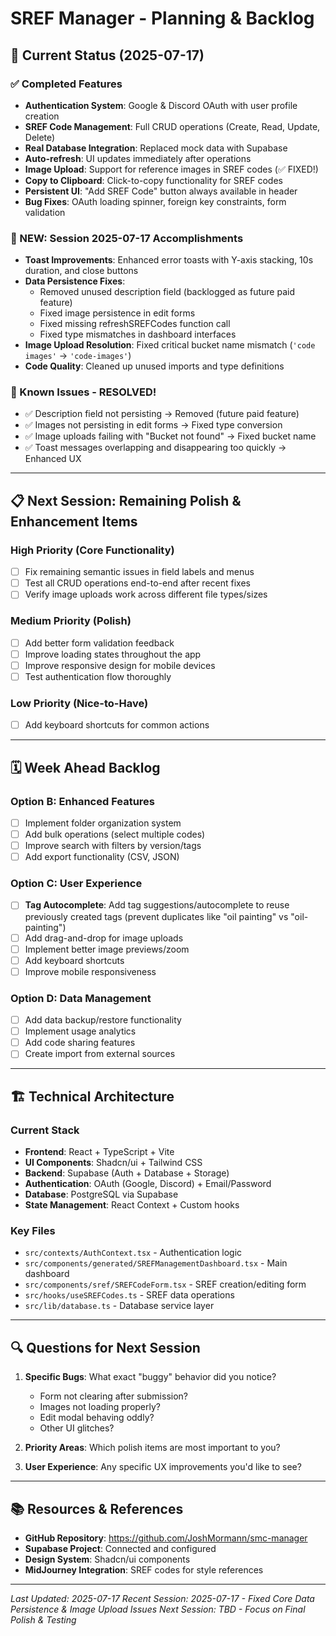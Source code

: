 # SREF Manager - Planning & Backlog

## 🎉 Current Status (2025-07-17)

### ✅ Completed Features
- **Authentication System**: Google & Discord OAuth with user profile creation
- **SREF Code Management**: Full CRUD operations (Create, Read, Update, Delete)
- **Real Database Integration**: Replaced mock data with Supabase
- **Auto-refresh**: UI updates immediately after operations
- **Image Upload**: Support for reference images in SREF codes (✅ FIXED!)
- **Copy to Clipboard**: Click-to-copy functionality for SREF codes
- **Persistent UI**: "Add SREF Code" button always available in header
- **Bug Fixes**: OAuth loading spinner, foreign key constraints, form validation

### 🎉 NEW: Session 2025-07-17 Accomplishments
- **Toast Improvements**: Enhanced error toasts with Y-axis stacking, 10s duration, and close buttons
- **Data Persistence Fixes**: 
  - Removed unused description field (backlogged as future paid feature)
  - Fixed image persistence in edit forms
  - Fixed missing refreshSREFCodes function call
  - Fixed type mismatches in dashboard interfaces
- **Image Upload Resolution**: Fixed critical bucket name mismatch (`'code images'` → `'code-images'`)
- **Code Quality**: Cleaned up unused imports and type definitions

### 🐛 Known Issues - RESOLVED!
- ✅ Description field not persisting → Removed (future paid feature)
- ✅ Images not persisting in edit forms → Fixed type conversion
- ✅ Image uploads failing with "Bucket not found" → Fixed bucket name
- ✅ Toast messages overlapping and disappearing too quickly → Enhanced UX

---

## 📋 Next Session: Remaining Polish & Enhancement Items

### High Priority (Core Functionality)
- [ ] Fix remaining semantic issues in field labels and menus
- [ ] Test all CRUD operations end-to-end after recent fixes
- [ ] Verify image uploads work across different file types/sizes

### Medium Priority (Polish)
- [ ] Add better form validation feedback
- [ ] Improve loading states throughout the app
- [ ] Improve responsive design for mobile devices
- [ ] Test authentication flow thoroughly

### Low Priority (Nice-to-Have)
- [ ] Add keyboard shortcuts for common actions

---

## 🗓️ Week Ahead Backlog

### Option B: Enhanced Features
- [ ] Implement folder organization system
- [ ] Add bulk operations (select multiple codes)
- [ ] Improve search with filters by version/tags
- [ ] Add export functionality (CSV, JSON)

### Option C: User Experience
- [ ] **Tag Autocomplete**: Add tag suggestions/autocomplete to reuse previously created tags (prevent duplicates like "oil painting" vs "oil-painting")
- [ ] Add drag-and-drop for image uploads
- [ ] Implement better image previews/zoom
- [ ] Add keyboard shortcuts
- [ ] Improve mobile responsiveness

### Option D: Data Management
- [ ] Add data backup/restore functionality
- [ ] Implement usage analytics
- [ ] Add code sharing features
- [ ] Create import from external sources

---

## 🏗️ Technical Architecture

### Current Stack
- **Frontend**: React + TypeScript + Vite
- **UI Components**: Shadcn/ui + Tailwind CSS
- **Backend**: Supabase (Auth + Database + Storage)
- **Authentication**: OAuth (Google, Discord) + Email/Password
- **Database**: PostgreSQL via Supabase
- **State Management**: React Context + Custom hooks

### Key Files
- `src/contexts/AuthContext.tsx` - Authentication logic
- `src/components/generated/SREFManagementDashboard.tsx` - Main dashboard
- `src/components/sref/SREFCodeForm.tsx` - SREF creation/editing form
- `src/hooks/useSREFCodes.ts` - SREF data operations
- `src/lib/database.ts` - Database service layer

---

## 🔍 Questions for Next Session

1. **Specific Bugs**: What exact "buggy" behavior did you notice?
   - Form not clearing after submission?
   - Images not loading properly?
   - Edit modal behaving oddly?
   - Other UI glitches?

2. **Priority Areas**: Which polish items are most important to you?

3. **User Experience**: Any specific UX improvements you'd like to see?

---

## 📚 Resources & References

- **GitHub Repository**: https://github.com/JoshMormann/smc-manager
- **Supabase Project**: Connected and configured
- **Design System**: Shadcn/ui components
- **MidJourney Integration**: SREF codes for style references

---

*Last Updated: 2025-07-17*
*Recent Session: 2025-07-17 - Fixed Core Data Persistence & Image Upload Issues*
*Next Session: TBD - Focus on Final Polish & Testing*
